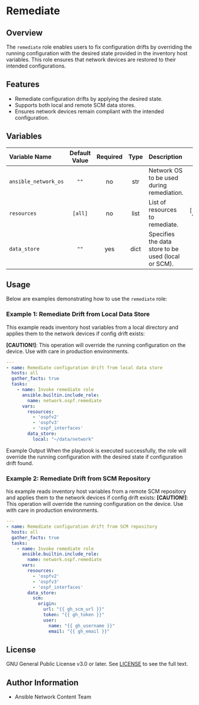 # Remediate

## Overview
The `remediate` role enables users to fix configuration drifts by overriding the running configuration with the desired state provided in the inventory host variables. This role ensures that network devices are restored to their intended configurations.


## Features
- Remediate configuration drifts by applying the desired state.
- Supports both local and remote SCM data stores.
- Ensures network devices remain compliant with the intended configuration.

## Variables

| Variable Name        | Default Value | Required | Type | Description                                                   | Example |
|:---------------------|:-------------:|:--------:|:----:|:-------------------------------------------------------------|:-------:|
| `ansible_network_os` | `""`          | no      | str  | Network OS to be used during remediation.                    | `"cisco.nxos.nxos"` |
| `resources`          | `[all]`       | no       | list | List of resources to remediate.                              | `['ospf_interfaces', 'ospfv2', 'ospfv3]` |
| `data_store`         | `""`          | yes      | dict | Specifies the data store to be used (local or SCM).           | See examples below. |

## Usage
Below are examples demonstrating how to use the `remediate` role:

### Example 1: Remediate Drift from Local Data Store
This example reads inventory host variables from a local directory and applies them to the network devices if config drift exists:

**[CAUTION!]**: This operation will override the running configuration on the device. Use with care in production environments.

```yaml
---
- name: Remediate configuration drift from local data store
  hosts: all
  gather_facts: true
  tasks:
    - name: Invoke remediate role
      ansible.builtin.include_role:
        name: network.ospf.remediate
      vars:
        resources:
          - 'ospfv2'
          - 'ospfv3'
          - 'ospf_interfaces'
        data_store:
          local: "~/data/network"
```
Example Output
When the playbook is executed successfully, the role will override the running configuration with the desired state if configuration drift found.

### Example 2: Remediate Drift from SCM Repository
his example reads inventory host variables from a remote SCM repository and applies them to the network devices if config drift exists:
**[CAUTION!]**: This operation will override the running configuration on the device. Use with care in production environments.
```yaml
---
- name: Remediate configuration drift from SCM repository
  hosts: all
  gather_facts: true
  tasks:
    - name: Invoke remediate role
      ansible.builtin.include_role:
        name: network.ospf.remediate
      vars:
        resources:
          - 'ospfv2'
          - 'ospfv3'
          - 'ospf_interfaces'
        data_store:
          scm:
            origin:
              url: "{{ gh_scm_url }}"
              token: "{{ gh_token }}"
              user:
                name: "{{ gh_username }}"
                email: "{{ gh_email }}"
```
## License
GNU General Public License v3.0 or later.
See [LICENSE](https://www.gnu.org/licenses/gpl-3.0.txt) to see the full text.

## Author Information
- Ansible Network Content Team